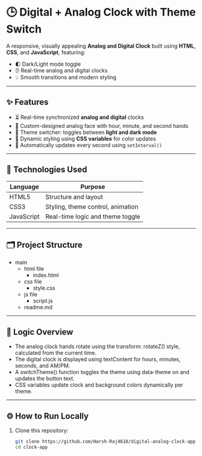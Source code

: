 # 🕒 Digital + Analog Clock with Theme Switch

A responsive, visually appealing **Analog and Digital Clock** built using **HTML**, **CSS**, and **JavaScript**, featuring:

- 🌓 Dark/Light mode toggle
- ⏰ Real-time analog and digital clocks
- 💡 Smooth transitions and modern styling

---

## ✨ Features

- ⏳ Real-time synchronized **analog and digital** clocks
- 💅 Custom-designed analog face with hour, minute, and second hands
- 🌙 Theme switcher: toggles between **light and dark mode**
- 🎯 Dynamic styling using **CSS variables** for color updates
- 🔄 Automatically updates every second using `setInterval()`

---

## 🧱 Technologies Used

| Language    | Purpose                         |
|-------------|----------------------------------|
| HTML5       | Structure and layout             |
| CSS3        | Styling, theme control, animation|
| JavaScript  | Real-time logic and theme toggle|

---

## 🗂 Project Structure
- main
  - html file
    - index.html
  - css file
    - style.css
  - js file
    - script.js
  - readme.md


---


## 🧠 Logic Overview
- The analog clock hands rotate using the transform: rotateZ() style, calculated from the current time.
- The digital clock is displayed using textContent for hours, minutes, seconds, and AM/PM.
- A switchTheme() function toggles the theme using data-theme on <html> and updates the button text.
- CSS variables update clock and background colors dynamically per theme.
  
---

## ⚙️ How to Run Locally

1. Clone this repository:
   ```bash
   git clone https://github.com/Harsh-Raj4618/digital-analog-clock-app.git
   cd clock-app

